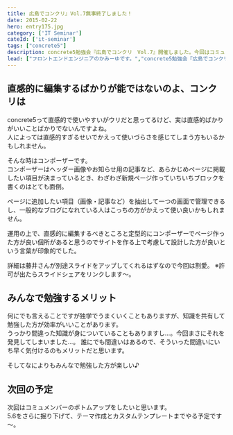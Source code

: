 ```yaml
---
title: 広島でコンクリ』Vol.7無事終了しました！
date: 2015-02-22
hero: entry175.jpg
category: ['IT Seminar']
cateId: ['it-seminar']
tags: ["concrete5"]
description: concrete5勉強会『広島でコンクリ　Vol.7』開催しました。今回はコミュメンバーにページタイプとコンポーザーと制作事例についてお話をしてもらいました！忙しい中構成、資料づくりありがとうございます。
lead: ["フロントエンドエンジニアのかみーゆです。","concrete5勉強会『広島でコンクリ　Vol.7』開催しました。","今回はコミュメンバーにページタイプとコンポーザーと制作事例についてお話をしてもらいました！忙しい中構成、資料づくりありがとうございます。"]
---
```

## 直感的に編集するばかりが能ではないのよ、コンクリは
concrete5って直感的で使いやすいがウリだと思ってるけど、実は直感的ばかりがいいことばかりでないんですよね。<br>
人によっては直感的すぎるせいでかえって使いづらさを感じてしまう方もいるかもしれません。

そんな時はコンポーザーです。<br>
コンポーザーはヘッダー画像やお知らせ用の記事など、あらかじめページに掲載したい項目が決まっているとき、わざわざ新規ページ作っていちいちブロックを書くのはとても面倒。

ページに追加したい項目（画像・記事など）を抽出して一つの画面で管理できるし、一般的なブログになれている人はこっちの方がかえって使い良いかもしれません。

運用の上で、直感的に編集するべきところと定型的にコンポーザーでページ作った方が良い個所があると思うのでサイトを作る上で考慮して設計した方が良いという言葉が印象的でした。

詳細は藤井さんが別途スライドをアップしてくれるはずなので今回は割愛。
※許可が出たらスライドシェアをリンクします～。

## みんなで勉強するメリット
何にでも言えることですが独学でうまくいくこともありますが、知識を共有して勉強した方が効率がいいことがあります。<br>
うっかり間違った知識が身についていることもありますし…。今回まさにそれを発見してしまいました…。
誰にでも間違いはあるので、そういった間違いにいち早く気付けるのもメリットだと思います。

そしてなによりもみんなで勉強した方が楽しい♪

## 次回の予定
次回はコミュメンバーのボトムアップをしたいと思います。<br>
5.6をさらに掘り下げて、テーマ作成とカスタムテンプレートまでやる予定です～。
